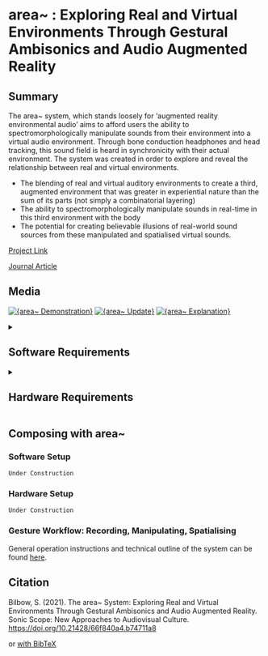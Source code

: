 # area~ : Exploring Real and Virtual Environments Through Gestural Ambisonics and Audio Augmented Reality
## Summary

The area~ system, which stands loosely for ‘augmented reality environmental audio’ aims to afford users the ability to spectromorphologically manipulate sounds from their environment into a virtual audio environment. Through bone conduction headphones and head tracking, this sound field is heard in synchronicity with their actual environment. The system was created in order to explore and reveal the relationship between real and virtual environments.

- The blending of real and virtual auditory environments to create a third, augmented environment that was greater in experiential nature than the sum of its parts (not simply a combinatorial layering)
- The ability to spectromorphologically manipulate sounds in real-time in this third environment with the body
- The potential for creating believable illusions of real-world sound sources from these manipulated and spatialised virtual sounds.

[Project Link](https://sambilbow.com/projects/area/)

[Journal Article](https://doi.org/10.21428/66f840a4.b74711a8)

## Media
[![{area~ Demonstration}](https://ytcards.demolab.com/?id=SPd-f2EXuIQ&title=area~+Demonstration&lang=en&timestamp=1594834740&background_color=%230d1117&title_color=%23ffffff&stats_color=%23dedede&width=250 "area~ Demonstration")](https://www.youtube.com/watch?v=SPd-f2EXuIQ)
[![{area~ Update}](https://ytcards.demolab.com/?id=rhtrAERxFQQ&title=area~+Update&lang=en&timestamp=1589564340&background_color=%230d1117&title_color=%23ffffff&stats_color=%23dedede&width=250 "area~ Update")](https://www.youtube.com/watch?v=rhtrAERxFQQ)
[![{area~ Explanation}](https://ytcards.demolab.com/?id=iZRcBhC13_4&title=area~+Explanation&lang=en&timestamp=1584293940&background_color=%230d1117&title_color=%23ffffff&stats_color=%23dedede&width=250 "area~ Explanation")](https://www.youtube.com/watch?v=iZRcBhC13_4)

<details>
<summary><h2>Software Requirements</h2></summary>

  - Tested with macOS 10.15 (Catalina)
  - Tested with Max 8.0.8
  - Tested with LeapMotion SDK 2.3.0
  ### Max 8
  #### Abstractions Included
  - `nodelooper.mxo` (looping patch using on [karma~](https://github.com/rconstanzo/karma))
  - `envlooper~.mxo` (ambisonic looper built using nodelooper and mc)
  - `serialparse.mxo` (takes care of parsing the serial stream from the ESP32)
  - `rgrain.mxo` (modified rgrain.maxpat from C'74 Examples)
  - `granulator.mxo` (modified rgrano.maxpat from C'74 Examples)
  - `rchoose.mxo` (in C'74 Examples)
  - `transratio.mxo` (in C'74 Examples)
  #### Externals
  - karma~ by Rodrigo Constanza [available on GitHub - version 1.0](https://github.com/rconstanzo/karma)
    - `karma~.mxo`
  - Ambisonics Externals by ICST [available on zhdk.ch - version 2.3.2](https://www.zhdk.ch/forschung/icst/software-downloads-5379/downloads-ambisonics-externals-for-maxmsp-5381)
    - `ambidecode~.mxo`
    - `ambiencode~.mxo`
    - `ambimonitor.mxo`
  - Leapmotion for Max by Jules François [available on GitHub](https://github.com/JulesFrancoise/leapmotion-for-max/releases/tag/v2.3.0%2B31542)
    - Requires LeapMotion SDK 2.3.0 [available from their V2 archive](https://developer-archive.leapmotion.com/v2)
    - `leapmotion.mxo`
  ### Plugins 
  - RØDE Soundfield Plugin [available on RØDE website](https://rode.com/en/software/soundfield-by-rode#module_17)
</details>

<details>
  <summary><h2>Hardware Requirements</h2></summary>
  
  - Leap Motion Controller [(info)](https://www.ultraleap.com/product/leap-motion-controller/)
  - Ambisonic Microphone [(used RØDE NT-SF1)](https://rode.com/en/microphones/360-ambisonic/nt-sf1)
  - Bone Conduction Headphones [(used Aftershokz Aeropex, now Shokz Openrun)](https://uk.shokz.com/products/openrun)
      - ESP32 - Devkit C [(info)](https://components101.com/microcontrollers/esp32-devkitc)
      - MPU6050 IMU [(info)](https://components101.com/sensors/mpu6050-module)
      - 18650 Lithium Ion Battery [(info)](https://components101.com/batteries/18650-lithium-cell)
      - 18650 Wemos Battery Shield with Charging Unit ([example](https://www.electroschematics.com/battery-shield/))
      - SPDT Toggle Switch [(info)](https://components101.com/switches/spdt-toggle-switch)
      - USB cable for charging
      - 2m of Cabling for IMU
</details>

## Composing with area~
### Software Setup
`Under Construction`
### Hardware Setup
`Under Construction`
### Gesture Workflow: Recording, Manipulating, Spatialising
General operation instructions and technical outline of the system can be found [here](https://www.sonicscope.org/pub/7t8ucdi0#the-area-system).


## Citation
Bilbow, S. (2021). The area~ System: Exploring Real and Virtual Environments Through Gestural Ambisonics and Audio Augmented Reality. Sonic Scope: New Approaches to Audiovisual Culture. https://doi.org/10.21428/66f840a4.b74711a8

or [with BibTeX](bilbow2021area.bib)